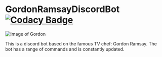 # GordonRamsayDiscordBot [![Codacy Badge](https://app.codacy.com/project/badge/Grade/32298563e6cb46ae95461d059061a221)](https://www.codacy.com/gh/Arrowerse2001/GordonRamsayDiscordBot/dashboard?utm_source=github.com&amp;utm_medium=referral&amp;utm_content=Arrowerse2001/GordonRamsayDiscordBot&amp;utm_campaign=Badge_Grade)

![Image of Gordon](https://i.pinimg.com/564x/bc/96/a2/bc96a2c878fe6ec50e66749b115ae7fb.jpg)


This is a discord bot based on the famous TV chef: Gordon Ramsay. The bot has a range of commands and is constantly updated.
